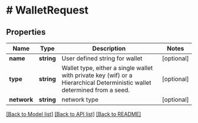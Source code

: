 # # WalletRequest

## Properties

Name | Type | Description | Notes
------------ | ------------- | ------------- | -------------
**name** | **string** | User defined string for wallet | [optional] 
**type** | **string** | Wallet type, either a single wallet with private key (wif) or a Hierarchical Deterministic wallet determined from a seed. | [optional] 
**network** | **string** | network type | [optional] 

[[Back to Model list]](../../README.md#documentation-for-models) [[Back to API list]](../../README.md#documentation-for-api-endpoints) [[Back to README]](../../README.md)


